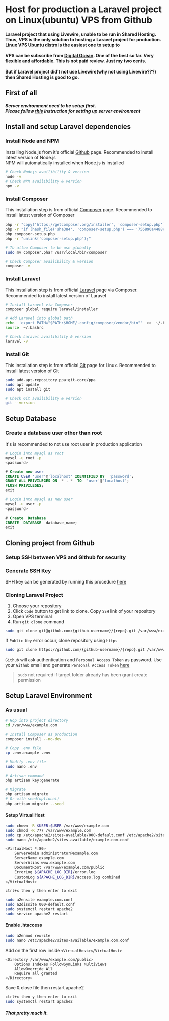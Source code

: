# Host for production a Laravel project on Linux(ubuntu) VPS from Github
#### Laravel project that using Livewire, unable to be run in Shared Hosting. Thus, VPS is the only solution to hosting a Laravel project for production. Linux VPS Ubuntu distro is the easiest one to setup to<br><br>VPS can be subscribe from [Digital Ocean](https://www.digitalocean.com/). One of the best so far. Very flexible and affordable. This is not paid review. Just my two cents.<br><br>But if Laravel project did't not use Livewire(why not using Livewire???) then Shared Hosting is good to go.
## First of all
##### Server environment need to be setup first.<br>Please follow [this](https://github.com/Haqimzuhari/Haqimzuhari/blob/master/ubuntu-lamp-stack-terminal.md) instruction for setting up server environment
## Install and setup Laravel dependencies
### Install Node and NPM
Installing Node.js from it's official [Github](https://github.com/nodesource/distributions/blob/master/README.md) page. Recommended to install latest version of Node.js<br>NPM will automatically installed when Node.js is installed
```bash
# Check Nodejs availibility & version
node -v
# Check NPM availibility & version
npm -v
```
### Install Composer
This installation step is from official [Composer](https://getcomposer.org/download/) page. Recommended to install latest version of Composer
```bash
php -r "copy('https://getcomposer.org/installer', 'composer-setup.php');"
php -r "if (hash_file('sha384', 'composer-setup.php') === '756890a4488ce9024fc62c56153228907f1545c228516cbf63f885e036d37e9a59d27d63f46af1d4d07ee0f76181c7d3') { echo 'Installer verified'; } else { echo 'Installer corrupt'; unlink('composer-setup.php'); } echo PHP_EOL;"
php composer-setup.php
php -r "unlink('composer-setup.php');"

# To allow Composer to be use globally
sudo mv composer.phar /usr/local/bin/composer
```
```bash
# Check Composer availibility & version
composer -v
```
### Install Laravel
This installation step is from official [Laravel](https://laravel.com/docs/8.x#installation-via-composer) page via Composer. Recommended to install latest version of Laravel
```bash
# Install Laravel via Composer
composer global require laravel/installer

# Add Laravel into global path
echo  'export PATH="$PATH:$HOME/.config/composer/vendor/bin"'  >>  ~/.bashrc
source  ~/.bashrc
```
```bash
# Check Laravel availibility & version
laravel -v
```
### Install Git
This installation step is from official [Git](https://git-scm.com/download/linux) page for Linux. Recommended to install latest version of Git
```bash
sudo add-apt-repository ppa:git-core/ppa
sudo apt update
sudo apt install git
```
```bash
# Check Git availibility & version
git --version
```
## Setup Database
### Create a database user other than root
It's is recommended to not use root user in production application
```bash
# Login into mysql as root
mysql -u root -p
<password>
```
```sql
# Create new user
CREATE USER 'user'@'localhost' IDENTIFIED BY  'password';
GRANT ALL PRIVILEGES ON  * . *  TO  'user'@'localhost';
FLUSH PRIVILEGES;
exit
```
```bash
# Login into mysql as new user
mysql -u user -p
<password>
```
```sql
# Create  Database
CREATE  DATABASE  database_name;
exit
```
## Cloning project from Github
### Setup SSH between VPS and Github for security
### Generate SSH Key
SHH key can be generated by running this procedure [here](https://docs.github.com/en/github/authenticating-to-github/connecting-to-github-with-ssh)

### Cloning Laravel Project
1. Choose your repository
2. Click `Code` button to get link to clone. Copy `SSH` link of your repository
3. Open VPS terminal
4. Run `git clone` command
```bash
sudo git clone git@github.com:{github-username}/{repo}.git /var/www/example.com
```

If `Public Key` error occur, clone repository using `https`
```bash
sudo git clone https://github.com/{github-username}/{repo}.git /var/www/example.com
```
`Github` will ask authentication and `Personal Access Token` as  password. Use your `Github` email and generate `Personal Access Token` [here](https://github.com/settings/tokens)
> `sudo` not required if target folder already has been grant create permission

## Setup Laravel Environment
### As usual
```bash
# Hop into project directory
cd /var/www/example.com

# Install Composer as production
composer install --no-dev

# Copy .env file
cp .env.example .env

# Modify .env file
sudo nano .env
 
# Artisan command
php artisan key:generate

# Migrate
php artisan migrate
# Or with seed(optional)
php artisan migrate --seed
```

#### Setup Virtual Host
```bash
sudo chown -R $USER:$USER /var/www/example.com
sudo chmod -R 777 /var/www/example.com
sudo cp /etc/apache2/sites-available/000-default.conf /etc/apache2/sites-available/example.com.conf
sudo nano /etc/apache2/sites-available/example.com.conf

<VirtualHost *:80>
	ServerAdmin administrator@example.com
	ServerName example.com
	ServerAlias www.example.com
	DocumentRoot /var/www/example.com/public
	ErrorLog ${APACHE_LOG_DIR}/error.log
	CustomLog ${APACHE_LOG_DIR}/access.log combined
</VirtualHost>

ctrl+x then y then enter to exit

sudo a2ensite example.com.conf
sudo a2dissite 000-default.conf
sudo systemctl restart apache2
sudo service apache2 restart
```
#### Enable .htaccess
```bash
sudo a2enmod rewrite
sudo nano /etc/apache2/sites-available/example.com.conf
```
Add on the first row inside `<VirtualHost></VirtualHost>`
```bash
<Directory /var/www/example.com/public>
	Options Indexes FollowSymLinks MultiViews
	AllowOverride All
	Require all granted
</Directory>
```
Save & close file then restart apache2
```bash
ctrl+x then y then enter to exit
sudo systemctl restart apache2
```
##### That pretty much it.
